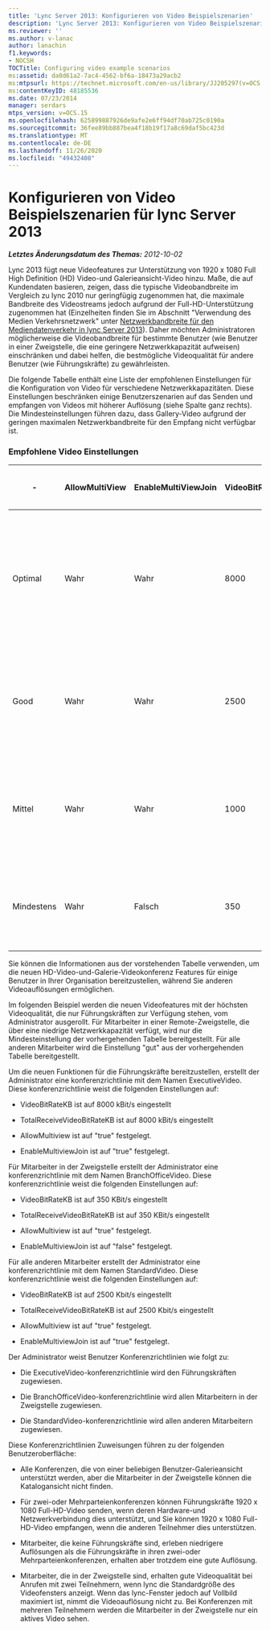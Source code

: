 ```yaml
---
title: 'Lync Server 2013: Konfigurieren von Video Beispielszenarien'
description: 'Lync Server 2013: Konfigurieren von Video Beispielszenarien.'
ms.reviewer: ''
ms.author: v-lanac
author: lanachin
f1.keywords:
- NOCSH
TOCTitle: Configuring video example scenarios
ms:assetid: da0d61a2-7ac4-4562-bf6a-18473a29acb2
ms:mtpsurl: https://technet.microsoft.com/en-us/library/JJ205297(v=OCS.15)
ms:contentKeyID: 48185536
ms.date: 07/23/2014
manager: serdars
mtps_version: v=OCS.15
ms.openlocfilehash: 625899887926de9afe2e6ff94df70ab725c0190a
ms.sourcegitcommit: 36fee89bb887bea4f18b19f17a8c69daf5bc423d
ms.translationtype: MT
ms.contentlocale: de-DE
ms.lasthandoff: 11/26/2020
ms.locfileid: "49432408"
---
```

# <a name="configuring-video-example-scenarios-for-lync-server-2013"></a>Konfigurieren von Video Beispielszenarien für lync Server 2013

<div data-xmlns="http://www.w3.org/1999/xhtml">

<div class="topic" data-xmlns="http://www.w3.org/1999/xhtml" data-msxsl="urn:schemas-microsoft-com:xslt" data-cs="https://msdn.microsoft.com/">

<div data-asp="https://msdn2.microsoft.com/asp">



</div>

<div id="mainSection">

<div id="mainBody">

<span> </span>

_**Letztes Änderungsdatum des Themas:** 2012-10-02_

Lync 2013 fügt neue Videofeatures zur Unterstützung von 1920 x 1080 Full High Definition (HD) Video-und Galerieansicht-Video hinzu. Maße, die auf Kundendaten basieren, zeigen, dass die typische Videobandbreite im Vergleich zu lync 2010 nur geringfügig zugenommen hat, die maximale Bandbreite des Videostreams jedoch aufgrund der Full-HD-Unterstützung zugenommen hat (Einzelheiten finden Sie im Abschnitt "Verwendung des Medien Verkehrsnetzwerk" unter [Netzwerkbandbreite für den Mediendatenverkehr in lync Server 2013](lync-server-2013-network-bandwidth-requirements-for-media-traffic.md)). Daher möchten Administratoren möglicherweise die Videobandbreite für bestimmte Benutzer (wie Benutzer in einer Zweigstelle, die eine geringere Netzwerkkapazität aufweisen) einschränken und dabei helfen, die bestmögliche Videoqualität für andere Benutzer (wie Führungskräfte) zu gewährleisten.

Die folgende Tabelle enthält eine Liste der empfohlenen Einstellungen für die Konfiguration von Video für verschiedene Netzwerkkapazitäten. Diese Einstellungen beschränken einige Benutzerszenarien auf das Senden und empfangen von Videos mit höherer Auflösung (siehe Spalte ganz rechts). Die Mindesteinstellungen führen dazu, dass Gallery-Video aufgrund der geringen maximalen Netzwerkbandbreite für den Empfang nicht verfügbar ist.

### <a name="recommended-video-settings"></a>Empfohlene Video Einstellungen

<table style="width:100%;">
<colgroup>
<col style="width: 16%" />
<col style="width: 16%" />
<col style="width: 16%" />
<col style="width: 16%" />
<col style="width: 16%" />
<col style="width: 16%" />
</colgroup>
<thead>
<tr class="header">
<th>-</th>
<th>AllowMultiView</th>
<th>EnableMultiViewJoin</th>
<th>VideoBitRateKB</th>
<th>TotalReceiveVideoBitRateKB</th>
<th>Erwartete Videoauflösung für Video in guter Qualität</th>
</tr>
</thead>
<tbody>
<tr class="odd">
<td><p>Optimal</p></td>
<td><p>Wahr</p></td>
<td><p>Wahr</p></td>
<td><p>8000</p></td>
<td><p>8000</p></td>
<td><p>Peer-to-Peer: bis zu 1920 x 1080 Videoauflösung</p>
<p>Katalogansicht: bis zu 2 1920 x 1080 Videos oder Videos mit mehreren kleineren Auflösungen</p></td>
</tr>
<tr class="even">
<td><p>Good</p></td>
<td><p>Wahr</p></td>
<td><p>Wahr</p></td>
<td><p>2500</p></td>
<td><p>2500</p></td>
<td><p>Peer-to-Peer: bis zu 1280 x 720 Videoauflösung</p>
<p>Galerieansicht: Videos mit bis zu 5 640 x 360 Auflösung</p></td>
</tr>
<tr class="odd">
<td><p>Mittel</p></td>
<td><p>Wahr</p></td>
<td><p>Wahr</p></td>
<td><p>1000</p></td>
<td><p>1000</p></td>
<td><p>Peer-to-Peer: bis zu 960 x 540 Videoauflösung</p>
<p>Galerieansicht: Videos mit bis zu 5 424 x 240 Auflösung</p></td>
</tr>
<tr class="even">
<td><p>Mindestens</p></td>
<td><p>Wahr</p></td>
<td><p>Falsch</p></td>
<td><p>350</p></td>
<td><p>350</p></td>
<td><p>Peer-to-Peer: bis zu 424 x 240 Videoauflösung</p>
<p>Katalogansicht: nicht verfügbar</p></td>
</tr>
</tbody>
</table>


Sie können die Informationen aus der vorstehenden Tabelle verwenden, um die neuen HD-Video-und-Galerie-Videokonferenz Features für einige Benutzer in Ihrer Organisation bereitzustellen, während Sie anderen Videoauflösungen ermöglichen.

Im folgenden Beispiel werden die neuen Videofeatures mit der höchsten Videoqualität, die nur Führungskräften zur Verfügung stehen, vom Administrator ausgerollt. Für Mitarbeiter in einer Remote-Zweigstelle, die über eine niedrige Netzwerkkapazität verfügt, wird nur die Mindesteinstellung der vorhergehenden Tabelle bereitgestellt. Für alle anderen Mitarbeiter wird die Einstellung "gut" aus der vorhergehenden Tabelle bereitgestellt.

Um die neuen Funktionen für die Führungskräfte bereitzustellen, erstellt der Administrator eine konferenzrichtlinie mit dem Namen ExecutiveVideo. Diese konferenzrichtlinie weist die folgenden Einstellungen auf:

  - VideoBitRateKB ist auf 8000 kBit/s eingestellt

  - TotalReceiveVideoBitRateKB ist auf 8000 kBit/s eingestellt

  - AllowMultiview ist auf "true" festgelegt.

  - EnableMultiviewJoin ist auf "true" festgelegt.

Für Mitarbeiter in der Zweigstelle erstellt der Administrator eine konferenzrichtlinie mit dem Namen BranchOfficeVideo. Diese konferenzrichtlinie weist die folgenden Einstellungen auf:

  - VideoBitRateKB ist auf 350 KBit/s eingestellt

  - TotalReceiveVideoBitRateKB ist auf 350 KBit/s eingestellt

  - AllowMultiview ist auf "true" festgelegt.

  - EnableMultiviewJoin ist auf "false" festgelegt.

Für alle anderen Mitarbeiter erstellt der Administrator eine konferenzrichtlinie mit dem Namen StandardVideo. Diese konferenzrichtlinie weist die folgenden Einstellungen auf:

  - VideoBitRateKB ist auf 2500 Kbit/s eingestellt

  - TotalReceiveVideoBitRateKB ist auf 2500 Kbit/s eingestellt

  - AllowMultiview ist auf "true" festgelegt.

  - EnableMultiviewJoin ist auf "true" festgelegt.

Der Administrator weist Benutzer Konferenzrichtlinien wie folgt zu:

  - Die ExecutiveVideo-konferenzrichtlinie wird den Führungskräften zugewiesen.

  - Die BranchOfficeVideo-konferenzrichtlinie wird allen Mitarbeitern in der Zweigstelle zugewiesen.

  - Die StandardVideo-konferenzrichtlinie wird allen anderen Mitarbeitern zugewiesen.

Diese Konferenzrichtlinien Zuweisungen führen zu der folgenden Benutzeroberfläche:

  - Alle Konferenzen, die von einer beliebigen Benutzer-Galerieansicht unterstützt werden, aber die Mitarbeiter in der Zweigstelle können die Katalogansicht nicht finden.

  - Für zwei-oder Mehrparteienkonferenzen können Führungskräfte 1920 x 1080 Full-HD-Video senden, wenn deren Hardware-und Netzwerkverbindung dies unterstützt, und Sie können 1920 x 1080 Full-HD-Video empfangen, wenn die anderen Teilnehmer dies unterstützen.

  - Mitarbeiter, die keine Führungskräfte sind, erleben niedrigere Auflösungen als die Führungskräfte in ihren zwei-oder Mehrparteienkonferenzen, erhalten aber trotzdem eine gute Auflösung.

  - Mitarbeiter, die in der Zweigstelle sind, erhalten gute Videoqualität bei Anrufen mit zwei Teilnehmern, wenn lync die Standardgröße des Videofensters anzeigt. Wenn das lync-Fenster jedoch auf Vollbild maximiert ist, nimmt die Videoauflösung nicht zu. Bei Konferenzen mit mehreren Teilnehmern werden die Mitarbeiter in der Zweigstelle nur ein aktives Video sehen.

</div>

<span> </span>

</div>

</div>

</div>

